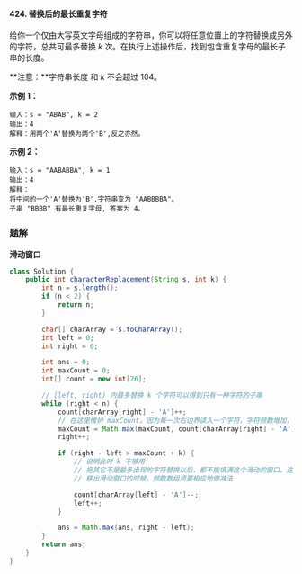 #### 424. 替换后的最长重复字符

给你一个仅由大写英文字母组成的字符串，你可以将任意位置上的字符替换成另外的字符，总共可最多替换 *k* 次。在执行上述操作后，找到包含重复字母的最长子串的长度。

**注意：**字符串长度 和 *k* 不会超过 104。

**示例 1：**

```shell
输入：s = "ABAB", k = 2
输出：4
解释：用两个'A'替换为两个'B',反之亦然。
```

**示例 2：**

```shell
输入：s = "AABABBA", k = 1
输出：4
解释：
将中间的一个'A'替换为'B',字符串变为 "AABBBBA"。
子串 "BBBB" 有最长重复字母, 答案为 4。
```

### 题解

**滑动窗口**

```java
class Solution {
    public int characterReplacement(String s, int k) {
        int n = s.length();
        if (n < 2) {
            return n;
        }

        char[] charArray = s.toCharArray();
        int left = 0;
        int right = 0;

        int ans = 0;
        int maxCount = 0;
        int[] count = new int[26];

        // [left, right) 内最多替换 k 个字符可以得到只有一种字符的子串
        while (right < n) {
            count[charArray[right] - 'A']++;
            // 在这里维护 maxCount，因为每一次右边界读入一个字符，字符频数增加，才会使得 maxCount 增加
            maxCount = Math.max(maxCount, count[charArray[right] - 'A']);
            right++;

            if (right - left > maxCount + k) {
                // 说明此时 k 不够用
                // 把其它不是最多出现的字符替换以后，都不能填满这个滑动的窗口，这个时候须要考虑左边界向右移动
                // 移出滑动窗口的时候，频数数组须要相应地做减法

                count[charArray[left] - 'A']--;
                left++;
            }

            ans = Math.max(ans, right - left);
        }
        return ans;
    }
}
```

